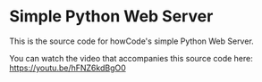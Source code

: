 Simple Python Web Server
========================

This is the source code for howCode's simple Python Web Server.

You can watch the video that accompanies this source code here: https://youtu.be/hFNZ6kdBgO0
